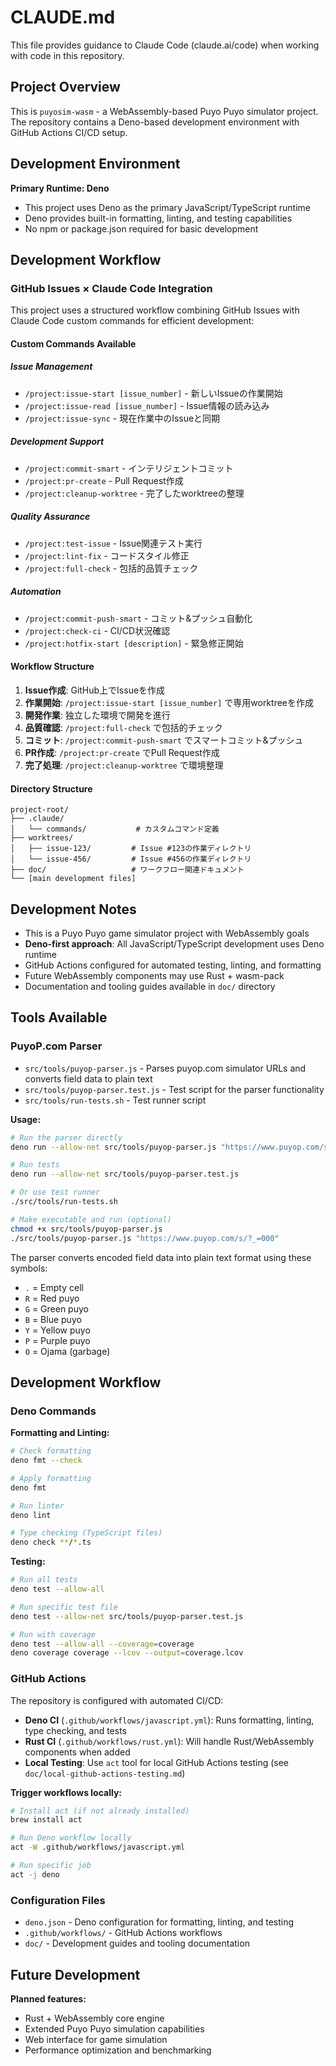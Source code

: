 # CLAUDE.md

This file provides guidance to Claude Code (claude.ai/code) when working with
code in this repository.

## Project Overview

This is `puyosim-wasm` - a WebAssembly-based Puyo Puyo simulator project. The repository contains a Deno-based development environment with GitHub Actions CI/CD setup.

## Development Environment

**Primary Runtime: Deno**

- This project uses Deno as the primary JavaScript/TypeScript runtime
- Deno provides built-in formatting, linting, and testing capabilities
- No npm or package.json required for basic development

## Development Workflow

### GitHub Issues × Claude Code Integration

This project uses a structured workflow combining GitHub Issues with Claude Code custom commands for efficient development:

#### Custom Commands Available

##### Issue Management
- `/project:issue-start [issue_number]` - 新しいIssueの作業開始
- `/project:issue-read [issue_number]` - Issue情報の読み込み
- `/project:issue-sync` - 現在作業中のIssueと同期

##### Development Support
- `/project:commit-smart` - インテリジェントコミット
- `/project:pr-create` - Pull Request作成
- `/project:cleanup-worktree` - 完了したworktreeの整理

##### Quality Assurance
- `/project:test-issue` - Issue関連テスト実行
- `/project:lint-fix` - コードスタイル修正
- `/project:full-check` - 包括的品質チェック

##### Automation
- `/project:commit-push-smart` - コミット&プッシュ自動化
- `/project:check-ci` - CI/CD状況確認
- `/project:hotfix-start [description]` - 緊急修正開始

#### Workflow Structure

1. **Issue作成**: GitHub上でIssueを作成
2. **作業開始**: `/project:issue-start [issue_number]` で専用worktreeを作成
3. **開発作業**: 独立した環境で開発を進行
4. **品質確認**: `/project:full-check` で包括的チェック
5. **コミット**: `/project:commit-push-smart` でスマートコミット&プッシュ
6. **PR作成**: `/project:pr-create` でPull Request作成
7. **完了処理**: `/project:cleanup-worktree` で環境整理

#### Directory Structure
```
project-root/
├── .claude/
│   └── commands/           # カスタムコマンド定義
├── worktrees/
│   ├── issue-123/         # Issue #123の作業ディレクトリ
│   └── issue-456/         # Issue #456の作業ディレクトリ
├── doc/                   # ワークフロー関連ドキュメント
└── [main development files]
```

## Development Notes

- This is a Puyo Puyo game simulator project with WebAssembly goals
- **Deno-first approach**: All JavaScript/TypeScript development uses Deno
  runtime
- GitHub Actions configured for automated testing, linting, and formatting
- Future WebAssembly components may use Rust + wasm-pack
- Documentation and tooling guides available in `doc/` directory

## Tools Available

### PuyoP.com Parser

- `src/tools/puyop-parser.js` - Parses puyop.com simulator URLs and converts
  field data to plain text
- `src/tools/puyop-parser.test.js` - Test script for the parser functionality
- `src/tools/run-tests.sh` - Test runner script

**Usage:**

```bash
# Run the parser directly
deno run --allow-net src/tools/puyop-parser.js "https://www.puyop.com/s/?_=000"

# Run tests
deno run --allow-net src/tools/puyop-parser.test.js

# Or use test runner
./src/tools/run-tests.sh

# Make executable and run (optional)
chmod +x src/tools/puyop-parser.js
./src/tools/puyop-parser.js "https://www.puyop.com/s/?_=000"
```

The parser converts encoded field data into plain text format using these
symbols:

- `.` = Empty cell
- `R` = Red puyo
- `G` = Green puyo
- `B` = Blue puyo
- `Y` = Yellow puyo
- `P` = Purple puyo
- `O` = Ojama (garbage)

## Development Workflow

### Deno Commands

**Formatting and Linting:**

```bash
# Check formatting
deno fmt --check

# Apply formatting
deno fmt

# Run linter
deno lint

# Type checking (TypeScript files)
deno check **/*.ts
```

**Testing:**

```bash
# Run all tests
deno test --allow-all

# Run specific test file
deno test --allow-net src/tools/puyop-parser.test.js

# Run with coverage
deno test --allow-all --coverage=coverage
deno coverage coverage --lcov --output=coverage.lcov
```

### GitHub Actions

The repository is configured with automated CI/CD:

- **Deno CI** (`.github/workflows/javascript.yml`): Runs formatting, linting,
  type checking, and tests
- **Rust CI** (`.github/workflows/rust.yml`): Will handle Rust/WebAssembly
  components when added
- **Local Testing**: Use `act` tool for local GitHub Actions testing (see
  `doc/local-github-actions-testing.md`)

**Trigger workflows locally:**

```bash
# Install act (if not already installed)
brew install act

# Run Deno workflow locally  
act -W .github/workflows/javascript.yml

# Run specific job
act -j deno
```

### Configuration Files

- `deno.json` - Deno configuration for formatting, linting, and testing
- `.github/workflows/` - GitHub Actions workflows
- `doc/` - Development guides and tooling documentation

## Future Development

**Planned features:**

- Rust + WebAssembly core engine
- Extended Puyo Puyo simulation capabilities
- Web interface for game simulation
- Performance optimization and benchmarking
